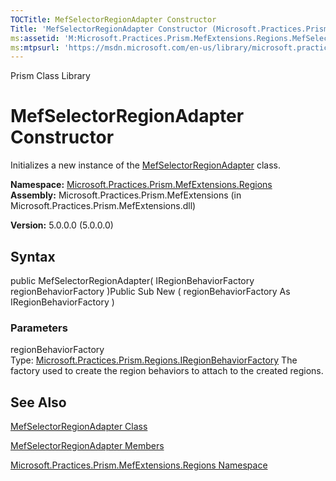 ```yaml
---
TOCTitle: MefSelectorRegionAdapter Constructor
Title: 'MefSelectorRegionAdapter Constructor (Microsoft.Practices.Prism.MefExtensions.Regions)'
ms:assetid: 'M:Microsoft.Practices.Prism.MefExtensions.Regions.MefSelectorRegionAdapter.\#ctor(Microsoft.Practices.Prism.Regions.IRegionBehaviorFactory)'
ms:mtpsurl: 'https://msdn.microsoft.com/en-us/library/microsoft.practices.prism.mefextensions.regions.mefselectorregionadapter.mefselectorregionadapter(v=pandp.50)'
---
```


Prism Class Library

MefSelectorRegionAdapter Constructor
====================================

Initializes a new instance of the [MefSelectorRegionAdapter](https://msdn.microsoft.com/library/microsoft.practices.prism.mefextensions.regions.mefselectorregionadapter) class.

**Namespace:** [Microsoft.Practices.Prism.MefExtensions.Regions](https://msdn.microsoft.com/library/microsoft.practices.prism.mefextensions.regions)
**Assembly:** Microsoft.Practices.Prism.MefExtensions (in Microsoft.Practices.Prism.MefExtensions.dll)

**Version:** 5.0.0.0 (5.0.0.0)

## Syntax


public MefSelectorRegionAdapter( IRegionBehaviorFactory regionBehaviorFactory )Public Sub New ( regionBehaviorFactory As IRegionBehaviorFactory )

### Parameters

regionBehaviorFactory  
Type: [Microsoft.Practices.Prism.Regions.IRegionBehaviorFactory](https://msdn.microsoft.com/library/microsoft.practices.prism.regions.iregionbehaviorfactory)
The factory used to create the region behaviors to attach to the created regions.

See Also
--------


[MefSelectorRegionAdapter Class](https://msdn.microsoft.com/library/microsoft.practices.prism.mefextensions.regions.mefselectorregionadapter)

[MefSelectorRegionAdapter Members](https://msdn.microsoft.com/allmembers.t:microsoft.practices.prism.mefextensions.regions.mefselectorregionadapter)

[Microsoft.Practices.Prism.MefExtensions.Regions Namespace](https://msdn.microsoft.com/library/microsoft.practices.prism.mefextensions.regions)
